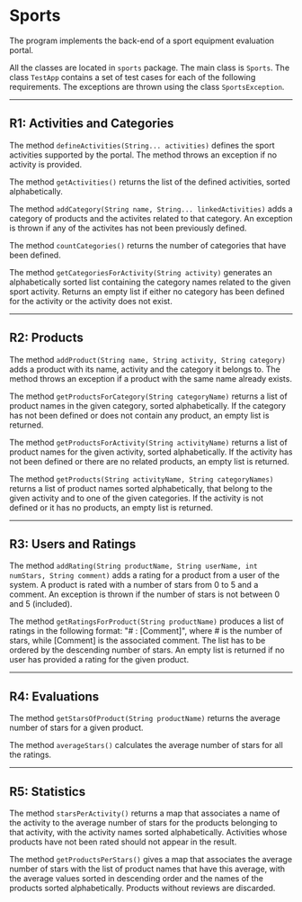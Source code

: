 # Sports

The program implements the back-end of a sport equipment evaluation portal.

All the classes are located in `sports` package. The main class is `Sports`. The class `TestApp` contains a set of test cases for each of the following requirements. The exceptions are thrown using the class `SportsException`.

---

## R1: Activities and Categories
The method `defineActivities(String... activities)` defines the sport activities supported by the portal. The method throws an exception if no activity is provided.

The method `getActivities()` returns the list of the defined activities, sorted alphabetically.

The method `addCategory(String name, String... linkedActivities)` adds a category of products and the activites related to that category. An exception is thrown if any of the activites has not been previously defined.

The method `countCategories()` returns the number of categories that have been defined.

The method `getCategoriesForActivity(String activity)` generates an alphabetically sorted list containing the category names related to the given sport activity. Returns an empty list if either no category has been defined for the activity or the activity does not exist.

---

## R2: Products
The method `addProduct(String name, String activity, String category)` adds a product with its name, activity and the category it belongs to. The method throws an exception if a product with the same name already exists.

The method `getProductsForCategory(String categoryName)` returns a list of product names in the given category, sorted alphabetically. If the category has not been defined or does not contain any product, an empty list is returned.

The method `getProductsForActivity(String activityName)` returns a list of product names for the given activity, sorted alphabetically. If the activity has not been defined or there are no related products, an empty list is returned.

The method `getProducts(String activityName, String categoryNames)` returns a list of product names sorted alphabetically, that belong to the given activity and to one of the given categories. If the activity is not defined or it has no products, an empty list is returned.

---

## R3: Users and Ratings
The method `addRating(String productName, String userName, int numStars, String comment)` adds a rating for a product from a user of the system. A product is rated with a number of stars from 0 to 5 and a comment. An exception is thrown if the number of stars is not between 0 and 5 (included).

The method `getRatingsForProduct(String productName)` produces a list of ratings in the following format: "# : [Comment]", where # is the number of stars, while [Comment] is the associated comment. The list has to be ordered by the descending number of stars. An empty list is returned if no user has provided a rating for the given product.

---

## R4: Evaluations
The method `getStarsOfProduct(String productName)` returns the average number of stars for a given product.

The method `averageStars()` calculates the average number of stars for all the ratings.

---

## R5: Statistics
The method `starsPerActivity()` returns a map that associates a name of the activity to the average number of stars for the products belonging to that activity, with the activity names sorted alphabetically. Activities whose products have not been rated should not appear in the result.

The method `getProductsPerStars()` gives a map that associates the average number of stars with the list of product names that have this average, with the average values sorted in descending order and the names of the products sorted alphabetically. Products without reviews are discarded.
